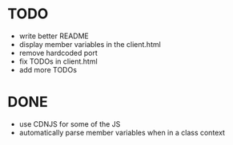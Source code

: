 TODO
====

 - write better README
 - display member variables in the client.html
 - remove hardcoded port
 - fix TODOs in client.html
 - add more TODOs

 DONE
 ====

 - use CDNJS for some of the JS
 - automatically parse member variables when in a class context
